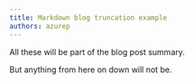 ```yaml
---
title: Markdown blog truncation example
authors: azurep
---
```


All these will be part of the blog post summary.

<!-- truncate -->

But anything from here on down will not be.